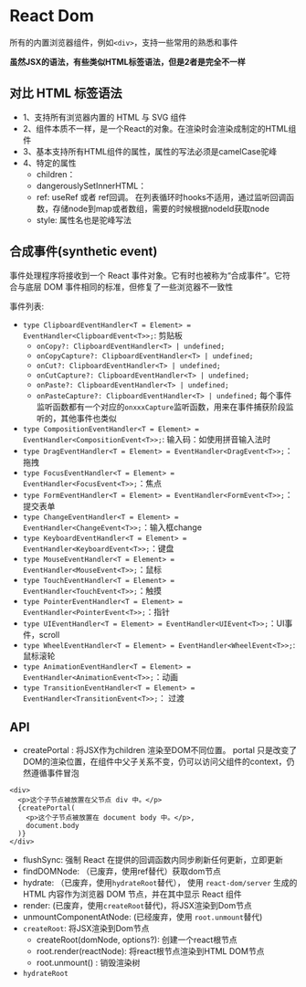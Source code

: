 # React Dom

所有的内置浏览器组件，例如`<div>`，支持一些常用的熟悉和事件

**虽然JSX的语法，有些类似HTML标签语法，但是2者是完全不一样**

## 对比 HTML 标签语法

- 1、支持所有浏览器内置的 HTML 与 SVG 组件
- 2、组件本质不一样，是一个React的对象。在渲染时会渲染成制定的HTML组件
- 3、基本支持所有HTML组件的属性，属性的写法必须是camelCase驼峰
- 4、特定的属性
  - children：
  - dangerouslySetInnerHTML：
  - ref: useRef 或者 ref回调。 在列表循环时hooks不适用，通过监听回调函数，存储node到map或者数组，需要的时候根据nodeId获取node
  - style: 属性名也是驼峰写法

## 合成事件(synthetic event)

事件处理程序将接收到一个 React 事件对象。它有时也被称为“合成事件”。它符合与底层 DOM 事件相同的标准，但修复了一些浏览器不一致性

事件列表:

- `type ClipboardEventHandler<T = Element> = EventHandler<ClipboardEvent<T>>;`: 剪贴板
  - `onCopy?: ClipboardEventHandler<T> | undefined;`
  - `onCopyCapture?: ClipboardEventHandler<T> | undefined;`
  - `onCut?: ClipboardEventHandler<T> | undefined;`
  - `onCutCapture?: ClipboardEventHandler<T> | undefined;`
  - `onPaste?: ClipboardEventHandler<T> | undefined;`
  - `onPasteCapture?: ClipboardEventHandler<T> | undefined;`
    每个事件监听函数都有一个对应的`onxxxCapture`监听函数，用来在事件捕获阶段监听的，其他事件也类似
- `type CompositionEventHandler<T = Element> = EventHandler<CompositionEvent<T>>;`: 输入码：如使用拼音输入法时
- `type DragEventHandler<T = Element> = EventHandler<DragEvent<T>>;`：拖拽
- `type FocusEventHandler<T = Element> = EventHandler<FocusEvent<T>>;`：焦点
- `type FormEventHandler<T = Element> = EventHandler<FormEvent<T>>;`：提交表单
- `type ChangeEventHandler<T = Element> = EventHandler<ChangeEvent<T>>;`：输入框change
- `type KeyboardEventHandler<T = Element> = EventHandler<KeyboardEvent<T>>;`：键盘
- `type MouseEventHandler<T = Element> = EventHandler<MouseEvent<T>>;`：鼠标
- `type TouchEventHandler<T = Element> = EventHandler<TouchEvent<T>>;`：触摸
- `type PointerEventHandler<T = Element> = EventHandler<PointerEvent<T>>;`：指针
- `type UIEventHandler<T = Element> = EventHandler<UIEvent<T>>;`：UI事件，scroll
- `type WheelEventHandler<T = Element> = EventHandler<WheelEvent<T>>;`: 鼠标滚轮
- `type AnimationEventHandler<T = Element> = EventHandler<AnimationEvent<T>>;`：动画
- `type TransitionEventHandler<T = Element> = EventHandler<TransitionEvent<T>>;`： 过渡

## API

- createPortal : 将JSX作为children 渲染至DOM不同位置。 portal 只是改变了DOM的渲染位置，在组件中父子关系不变，仍可以访问父组件的context，仍然遵循事件冒泡

```
<div>
  <p>这个子节点被放置在父节点 div 中。</p>
  {createPortal(
    <p>这个子节点被放置在 document body 中。</p>,
    document.body
  )}
</div>
```

- flushSync: 强制 React 在提供的回调函数内同步刷新任何更新，立即更新
- findDOMNode: （已废弃，使用ref替代）获取dom节点
- hydrate: （已废弃，使用`hydrateRoot`替代）， 使用 `react-dom/server` 生成的 HTML 内容作为浏览器 DOM 节点，并在其中显示 React 组件
- render: (已废弃，使用`createRoot`替代)，将JSX渲染到Dom节点
- unmountComponentAtNode: (已经废弃，使用 `root.unmount`替代)
- `createRoot`: 将JSX渲染到Dom节点
  - createRoot(domNode, options?): 创建一个react根节点
  - root.render(reactNode): 将react根节点渲染到HTML DOM节点
  - root.unmount() : 销毁渲染树
- `hydrateRoot`
